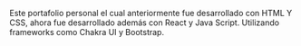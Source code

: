 Este portafolio personal el cual anteriormente fue desarrollado con HTML Y CSS, ahora fue desarrollado además con React y Java Script. Utilizando frameworks como Chakra UI y Bootstrap.
